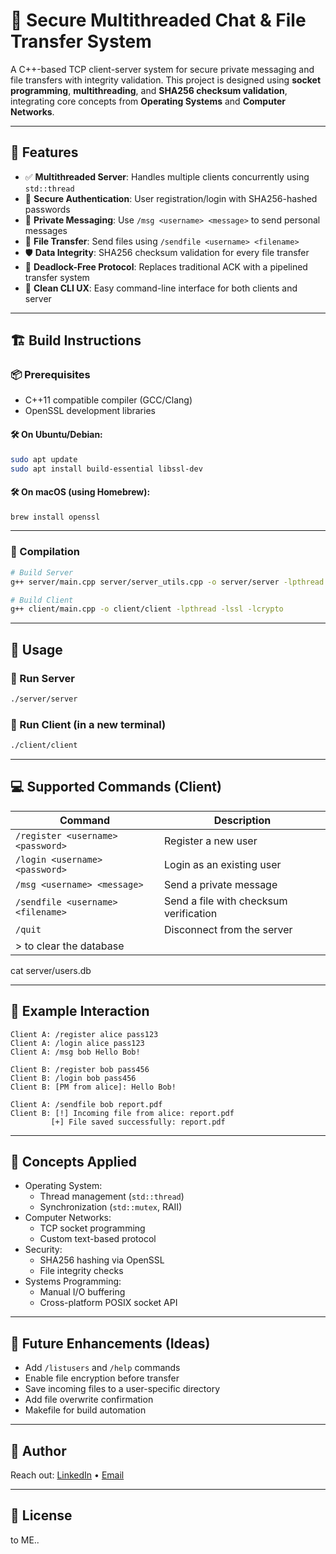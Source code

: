 
# 🔐 Secure Multithreaded Chat & File Transfer System

A C++-based TCP client-server system for secure private messaging and file transfers with integrity validation. This project is designed using **socket programming**, **multithreading**, and **SHA256 checksum validation**, integrating core concepts from **Operating Systems** and **Computer Networks**.

---

## 🚀 Features

- ✅ **Multithreaded Server**: Handles multiple clients concurrently using `std::thread`
- 🔐 **Secure Authentication**: User registration/login with SHA256-hashed passwords
- 💬 **Private Messaging**: Use `/msg <username> <message>` to send personal messages
- 📁 **File Transfer**: Send files using `/sendfile <username> <filename>`
- 🛡️ **Data Integrity**: SHA256 checksum validation for every file transfer
- 🔄 **Deadlock-Free Protocol**: Replaces traditional ACK with a pipelined transfer system
- 📜 **Clean CLI UX**: Easy command-line interface for both clients and server

---

## 🏗️ Build Instructions

### 📦 Prerequisites

- C++11 compatible compiler (GCC/Clang)
- OpenSSL development libraries

#### 🛠️ On Ubuntu/Debian:
```bash
sudo apt update
sudo apt install build-essential libssl-dev
```

#### 🛠️ On macOS (using Homebrew):
```bash
brew install openssl
```

---

### 🔨 Compilation

```bash
# Build Server
g++ server/main.cpp server/server_utils.cpp -o server/server -lpthread -lssl -lcrypto

# Build Client
g++ client/main.cpp -o client/client -lpthread -lssl -lcrypto
```

---

## 🧪 Usage

### 🔧 Run Server
```bash
./server/server
```

### 💬 Run Client (in a new terminal)
```bash
./client/client
```

---

## 💻 Supported Commands (Client)

| Command | Description |
|---------|-------------|
| `/register <username> <password>` | Register a new user |
| `/login <username> <password>` | Login as an existing user |
| `/msg <username> <message>` | Send a private message |
| `/sendfile <username> <filename>` | Send a file with checksum verification |
| `/quit` | Disconnect from the server |
|> to clear the database
 cat server/users.db

---

## 🧾 Example Interaction

```
Client A: /register alice pass123
Client A: /login alice pass123
Client A: /msg bob Hello Bob!

Client B: /register bob pass456
Client B: /login bob pass456
Client B: [PM from alice]: Hello Bob!

Client A: /sendfile bob report.pdf
Client B: [!] Incoming file from alice: report.pdf
         [+] File saved successfully: report.pdf
```

---

## 🧠 Concepts Applied

- Operating System:
  - Thread management (`std::thread`)
  - Synchronization (`std::mutex`, RAII)
- Computer Networks:
  - TCP socket programming
  - Custom text-based protocol
- Security:
  - SHA256 hashing via OpenSSL
  - File integrity checks
- Systems Programming:
  - Manual I/O buffering
  - Cross-platform POSIX socket API

---

## 📌 Future Enhancements (Ideas)

- Add `/listusers` and `/help` commands
- Enable file encryption before transfer
- Save incoming files to a user-specific directory
- Add file overwrite confirmation
- Makefile for build automation

---

## 👤 Author
Reach out: [LinkedIn](https://linkedin.com/in/aditya-nanda-8b0325252) • [Email](mailto:a.nanda@iitg.ac.in)

---

## 📝 License

to ME..
